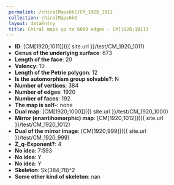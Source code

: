```yaml
--- 
 permalink: /chiralMaps6kE/CM_1920_1011 
 collection: chiralMaps6kE
 layout: dataEntry
 title: Chiral maps up to 6000 edges - CM[1920;1011]
---
```


- **ID**: [CM[1920;1011]]({{ site.url }}/test/CM_1920_1011)
- **Genus of the underlying surface**: 673
- **Length of the face**: 20
- **Valency**: 10
- **Length of the Petrie polygon**: 12
- **Is the automorphism group solvable?**: N
- **Number of vertices**: 384
- **Number of edges**: 1920
- **Number of faces**: 192
- **The map is self-**: none
- **Dual map**: [CM[1920;1000]]({{ site.url }}/test/CM_1920_1000)
- **Mirror (enantihomorphic) map**: [CM[1920;1012]]({{ site.url }}/test/CM_1920_1012)
- **Dual of the mirror image**: [CM[1920;999]]({{ site.url }}/test/CM_1920_999)
- **Z_q-Exponent?**: 4
- **No idea**:  7:593
- **No idea**: Y
- **No idea**: Y
- **Skeleton**: Sk(384;78)^2
- **Some other kind of skeleton**: nan

